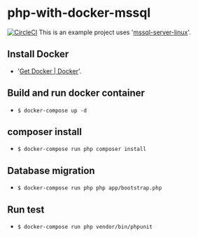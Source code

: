 # php-with-docker-mssql
[![CircleCI](https://circleci.com/gh/imunew/php-with-docker-mssql.svg?style=svg)](https://circleci.com/gh/imunew/php-with-docker-mssql)
This is an example project uses '[mssql-server-linux](https://hub.docker.com/r/microsoft/mssql-server-linux/)'.

## Install Docker
- '[Get Docker | Docker](https://www.docker.com/products/overview)'.

## Build and run docker container
- `$ docker-compose up -d`

## composer install
- `$ docker-compose run php composer install`

## Database migration
- `$ docker-compose run php php app/bootstrap.php`

## Run test
- `$ docker-compose run php vendor/bin/phpunit`
